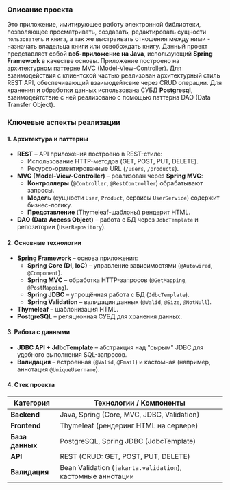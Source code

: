 ### **Описание проекта**  


Это приложение, имитирующее работу электронной библиотеки, позволяющее просматривать, создавать, редактировать сущности `пользователь` и `книга`, а так же выстраивать отношения между ними - назначать владельца книги или освобождать книгу.
Данный проект представляет собой **веб-приложение на Java**, использующий **Spring Framework** в качестве основы. Приложение построено на архитектурном паттерне MVC (Model-View-Controller). Для взаимодействия с клиентской частью реализован архитектурный стиль REST API, обеспечивающий взаимодейтсвие через CRUD операции. Для хранения и обработки данных использована СУБД **Postgresql**, взаимодейтствие с ней реализовано с помощью паттерна DAO (Data Transfer Object). 

### **Ключевые аспекты реализации**  

#### **1. Архитектура и паттерны**  
- **REST** – API приложения построено в REST-стиле:  
  - Использование HTTP-методов (GET, POST, PUT, DELETE).  
  - Ресурсо-ориентированные URL (`/users`, `/products`).  
- **MVC (Model-View-Controller)** – реализован через **Spring MVC**:  
  - **Контроллеры** (`@Controller`, `@RestController`) обрабатывают запросы.  
  - **Модель** (сущности `User`, `Product`, сервисы `UserService`) содержит бизнес-логику.  
  - **Представление** (Thymeleaf-шаблоны) рендерит HTML.  
- **DAO (Data Access Object)** – работа с БД через `JdbcTemplate` и репозитории (`UserRepository`).  

#### **2. Основные технологии**  
- **Spring Framework** – основа приложения:  
  - **Spring Core (DI, IoC)** – управление зависимостями (`@Autowired`, `@Component`).  
  - **Spring MVC** – обработка HTTP-запросов (`@GetMapping`, `@PostMapping`).  
  - **Spring JDBC** – упрощённая работа с БД (`JdbcTemplate`).  
  - **Spring Validation** – валидация данных (`@Valid`, `@Size`, `@NotNull`).  
- **Thymeleaf** – шаблонизация HTML.  
- **PostgreSQL** – реляционная СУБД для хранения данных.  

#### **3. Работа с данными**  
- **JDBC API + JdbcTemplate** – абстракция над "сырым" JDBC для удобного выполнения SQL-запросов.  
- **Валидация** – встроенная (`@Valid`, `@Email`) и кастомная (например, аннотация `@UniqueUsername`).  

#### **4. Стек проекта**  
| Категория       | Технологии / Компоненты                                                                 |
|----------------|---------------------------------------------------------------------------------------|
| **Backend**    | Java, Spring (Core, MVC, JDBC, Validation)                                            |
| **Frontend**   | Thymeleaf (рендеринг HTML на сервере)                                                 |
| **База данных**| PostgreSQL, Spring JDBC (JdbcTemplate)                                                |
| **API**        | REST (CRUD: GET, POST, PUT, DELETE)                                                   |
| **Валидация**  | Bean Validation (`jakarta.validation`), кастомные аннотации                           |

